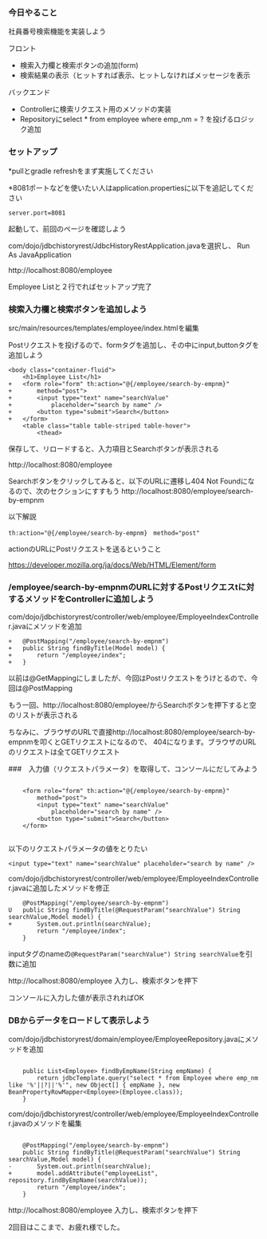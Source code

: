 ### 今日やること

社員番号検索機能を実装しよう

フロント
- 検索入力欄と検索ボタンの追加(form)
- 検索結果の表示（ヒットすれば表示、ヒットしなければメッセージを表示

バックエンド
- Controllerに検索リクエスト用のメソッドの実装
- Repositoryにselect * from employee where emp_nm = ? を投げるロジック追加

### セットアップ
*pullとgradle refreshをまず実施してください

*8081ポートなどを使いたい人はapplication.propertiesに以下を追記してください

`server.port=8081`

起動して、前回のページを確認しよう

com/dojo/jdbchistoryrest/JdbcHistoryRestApplication.javaを選択し、
Run As JavaApplication

http://localhost:8080/employee

Employee Listと２行でればセットアップ完了

### 検索入力欄と検索ボタンを追加しよう

src/main/resources/templates/employee/index.htmlを編集

Postリクエストを投げるので、formタグを追加し、その中にinput,buttonタグを追加しよう

```
<body class="container-fluid">
	<h1>Employee List</h1>
+	<form role="form" th:action="@{/employee/search-by-empnm}"
+		method="post">
+		<input type="text" name="searchValue"
+			placeholder="search by name" />
+		<button type="submit">Search</button>
+	</form>
	<table class="table table-striped table-hover">
		<thead>
```

保存して、リロードすると、入力項目とSearchボタンが表示される

http://localhost:8080/employee

Searchボタンをクリックしてみると、以下のURLに遷移し404 Not Foundになるので、次のセクションにすすもう
http://localhost:8080/employee/search-by-empnm


以下解説

```
th:action="@{/employee/search-by-empnm}　method="post"

```

actionのURLにPostリクエストを送るということ


https://developer.mozilla.org/ja/docs/Web/HTML/Element/form


### /employee/search-by-empnmのURLに対するPostリクエスtに対するメソッドをControllerに追加しよう

com/dojo/jdbchistoryrest/controller/web/employee/EmployeeIndexController.javaにメソッドを追加


```
+	@PostMapping("/employee/search-by-empnm")
+	public String findByTitle(Model model) {
+		return "/employee/index";
+	}
```

以前は@GetMappingにしましたが、今回はPostリクエストをうけとるので、今回は@PostMapping

もう一回、http://localhost:8080/employee/からSearchボタンを押下すると空のリストが表示される

ちなみに、ブラウザのURLで直接http://localhost:8080/employee/search-by-empnmを叩くとGETリクエストになるので、
404になります。ブラウザのURLのリクエストは全てGETリクエスト

###　入力値（リクエストパラメータ）を取得して、コンソールにだしてみよう


```

	<form role="form" th:action="@{/employee/search-by-empnm}"
		method="post">
		<input type="text" name="searchValue" 
			placeholder="search by name" />
		<button type="submit">Search</button>
	</form>
	
```

以下のリクエストパラメータの値をとりたい

`<input type="text" name="searchValue" placeholder="search by name" />`


com/dojo/jdbchistoryrest/controller/web/employee/EmployeeIndexController.javaに追加したメソッドを修正

```
	@PostMapping("/employee/search-by-empnm")
U	public String findByTitle(@RequestParam("searchValue") String searchValue,Model model) {
+		System.out.println(searchValue);
		return "/employee/index";
	}

```

inputタグのnameの`@RequestParam("searchValue") String searchValue`を引数に追加

http://localhost:8080/employee
入力し、検索ボタンを押下

コンソールに入力した値が表示されればOK

### DBからデータをロードして表示しよう

com/dojo/jdbchistoryrest/domain/employee/EmployeeRepository.javaにメソッドを追加

```

	public List<Employee> findByEmpName(String empName) {
		return jdbcTemplate.query("select * from Employee where emp_nm like '%'||?||'%'", new Object[] { empName }, new BeanPropertyRowMapper<Employee>(Employee.class));
	}

```

com/dojo/jdbchistoryrest/controller/web/employee/EmployeeIndexController.javaのメソッドを編集

```

	@PostMapping("/employee/search-by-empnm")
	public String findByTitle(@RequestParam("searchValue") String searchValue,Model model) {
-		System.out.println(searchValue);
+		model.addAttribute("employeeList", repository.findByEmpName(searchValue));
		return "/employee/index";
	}

```

http://localhost:8080/employee
入力し、検索ボタンを押下

2回目はここまで、お疲れ様でした。
